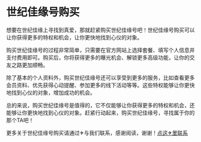 # 世纪佳缘号购买

想要在世纪佳缘上寻找到真爱，那就赶紧购买世纪佳缘号吧！世纪佳缘号购买可以让你获得更多的特权和机会，让你更快地找到心仪的对象。

购买世纪佳缘号的过程非常简单，只需要在官方网站上选择套餐、填写个人信息并支付费用即可。购买后，你将获得更多的曝光机会、解锁更多高级功能，让你的交友之路更加顺畅。

除了基本的个人资料外，购买世纪佳缘号还可以享受到更多的服务，比如查看更多会员资料、优先获得心动提醒、参加更多的线下活动等等。这些特权能够让你更快地找到心仪的对象，增加成功的机会。

总的来说，购买世纪佳缘号是值得的，它不仅能够让你获得更多的特权和机会，还能够让你更快地找到心仪的对象。赶紧行动起来，购买世纪佳缘号，寻找属于你的那个TA吧！

更多关于世纪佳缘号购买请通过✈与我们联系，感谢阅读，谢谢！[点这✈里联系](https://c.k02.cc)